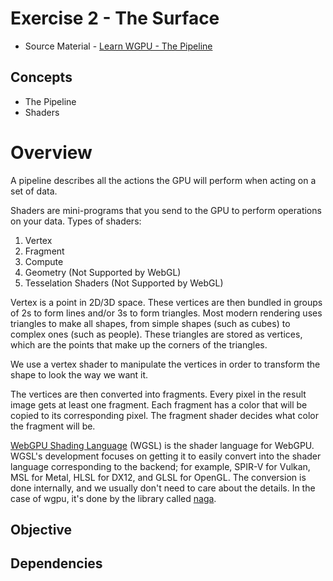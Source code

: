 # Exercise 2 - The Surface
* Source Material - [Learn WGPU - The Pipeline](https://sotrh.github.io/learn-wgpu/beginner/tutorial3-pipeline/#what-s-a-pipeline)
## Concepts
- The Pipeline
- Shaders
# Overview
A pipeline describes all the actions the GPU will perform when acting on a set of data. 

Shaders are mini-programs that you send to the GPU to perform operations on your data.
Types of shaders:
  1. Vertex
  2. Fragment
  3. Compute
  4. Geometry (Not Supported by WebGL)
  5. Tesselation Shaders (Not Supported by WebGL)

Vertex is a point in 2D/3D space. These vertices are then bundled in groups of 2s to form lines and/or 3s to form triangles. Most modern rendering uses triangles to make all shapes, from simple shapes (such as cubes) to complex ones (such as people). These triangles are stored as vertices, which are the points that make up the corners of the triangles.

We use a vertex shader to manipulate the vertices in order to transform the shape to look the way we want it.

The vertices are then converted into fragments. Every pixel in the result image gets at least one fragment. Each fragment has a color that will be copied to its corresponding pixel. The fragment shader decides what color the fragment will be.

[WebGPU Shading Language](https://www.w3.org/TR/WGSL/) (WGSL) is the shader language for WebGPU. WGSL's development focuses on getting it to easily convert into the shader language corresponding to the backend; for example, SPIR-V for Vulkan, MSL for Metal, HLSL for DX12, and GLSL for OpenGL. The conversion is done internally, and we usually don't need to care about the details. In the case of wgpu, it's done by the library called [naga](https://github.com/gfx-rs/naga).
## Objective


## Dependencies